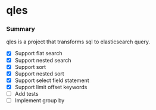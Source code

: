 # qles

### Summary
qles is a project that transforms sql to elasticsearch query.

- [x]  Support flat search 
- [x]  Support nested search 
- [x]  Support sort
- [x]  Support nested sort
- [x]  Support select field statement
- [x]  Support limit offset keywords
- [ ]  Add tests
- [ ]  Implement group by
